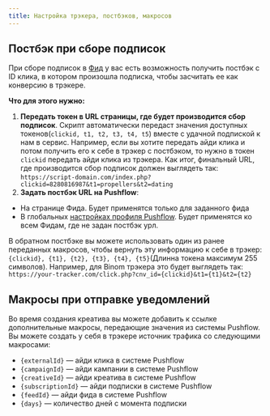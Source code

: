 ```yaml
---
title: Настройка трэкера, постбэков, макросов
---
```



## Постбэк при сборе подписок
При сборе подписок в [Фид](feed.md) у вас есть возможность получить постбэк с ID клика, в котором произошла подписка, чтобы засчитать ее как конверсию в трэкере.

**Что для этого нужно:**
1. **Передать токен в URL страницы, где будет производится сбор подписок**.  Скрипт автоматически передаст значения доступных токенов(```clickid, t1, t2, t3, t4, t5```) вместе с удачной подпиской к нам в сервис. Например, если вы хотите передать айди клика и потом получить его к себе в трэкер с постбэком, то нужно в токен ```clickid``` передать айди клика из трэкера. Как итог, финальный URL, где производится сбор подписок должен выглядеть так: ```https://script-domain.com/index.php?clickid=8280816987&t1=propellers&t2=dating```
1. **Задать постбэк URL на Pushflow**:
  - На странице Фида. Будет применятся только для заданного фида
  - В глобальных [настройках профиля Pushflow](https://pushflow.net/app/options). Будет применятся ко всем Фидам, где не задан постбэк урл.

  В обратном постбэке вы можете использовать один из ранее переданных макросов, чтобы вернуть эту информацию к себе в трэкер: ```{clickid}, {t1}, {t2}, {t3}, {t4}, {t5}```(Длинна токена максимум 255 символов).  Например, для Binom трэкера это будет выглядеть так: ```https://your-tracker.com/click.php?cnv_id={clickid}&t1={t1}&t2={t2}```

## Макросы при отправке уведомлений
Во время создания креатива вы можете добавить к ссылке дополнительные макросы, передающие значения из системы Pushflow. Вы можете создать у себя в трэкере источник трафика со следующими макросами:
- ```{externalId}``` — айди клика в системе Pushflow
- ```{сampaignId}``` — айди кампании в системе Pushflow
- ```{creativeId}``` — айди креатива в системе Pushflow
- ```{subscriptionId}``` — айди подписки в системе Pushflow
- ```{feedId}``` — айди фида в системе Pushflow
- ```{days}``` — количество дней с момента подписки

